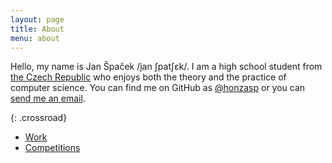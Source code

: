 ```yaml
---
layout: page
title: About
menu: about
---
```


Hello, my name is Jan Špaček /jan ʃpatʃɛk/. I am a&nbsp;high school student from
[the Czech
Republic](https://www.google.cz/maps/place/Czech+Republic/@49.8037633,15.4749125,7z/)
who enjoys both the theory and the practice of computer science. You can
find me on GitHub as [@honzasp](https://github.com/honzasp) or you can [send me
an email](mailto:patek.mail@gmail.com).

{: .crossroad}
- [Work](/about/work.html)
- [Competitions](/about/competitions.html)
